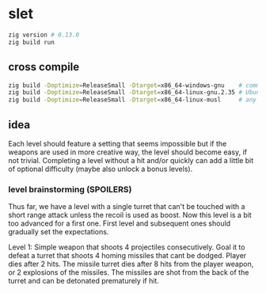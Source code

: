 # slet

```sh
zig version # 0.13.0
zig build run
```

## cross compile

```sh
zig build -Doptimize=ReleaseSmall -Dtarget=x86_64-windows-gnu    # common windows devices
zig build -Doptimize=ReleaseSmall -Dtarget=x86_64-linux-gnu.2.35 # Ubuntu I guess
zig build -Doptimize=ReleaseSmall -Dtarget=x86_64-linux-musl     # any linux most likely
```

## idea

Each level should feature a setting that seems impossible but if the weapons are used in more creative way, the level should become easy, if not trivial. Completing a level without a hit and/or quickly can add a little bit of optional difficulty (maybe also unlock a bonus levels).

### level brainstorming (SPOILERS)

Thus far, we have a level with a single turret that can't be touched with a short range attack unless the recoil is used as boost. Now this level is a bit too advanced for a first one. First level and subsequent ones should gradually set the expectations.

Level 1: Simple weapon that shoots 4 projectiles consecutively. Goal it to defeat a turret that shoots 4 homing missiles that cant be dodged. Player dies after 2 hits. The missile turret dies after 8 hits from the player weapon, or 2 explosions of the missiles. The missiles are shot from the back of the turret and can be detonated prematurely if hit.


